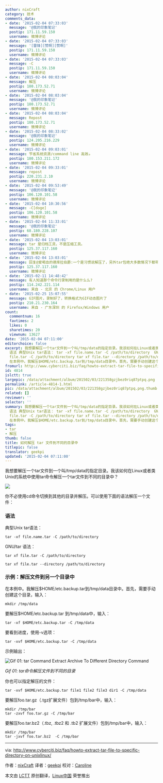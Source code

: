 ```yaml
---
author: nixCraft
category: 技术
comments_data:
- date: '2015-02-04 07:33:03'
  message: '@我的印象笔记'
  postip: 171.11.59.150
  username: 微博评论
- date: '2015-02-04 07:33:03'
  message: '[雷锋][赞啊][赞啊]'
  postip: 171.11.59.150
  username: 微博评论
- date: '2015-02-04 07:33:03'
  message: -C
  postip: 171.11.59.150
  username: 微博评论
- date: '2015-02-04 08:03:04'
  message: 解压
  postip: 180.173.52.71
  username: 微博评论
- date: '2015-02-04 08:03:04'
  message: '@我的印象笔记'
  postip: 180.173.52.71
  username: 微博评论
- date: '2015-02-04 08:03:04'
  message: Repost
  postip: 180.173.52.71
  username: 微博评论
- date: '2015-02-04 08:33:02'
  message: '@我的印象笔记'
  postip: 124.205.216.229
  username: 微博评论
- date: '2015-02-04 09:03:01'
  message: 节省系统资源/command line 高效☕
  postip: 180.153.211.172
  username: 微博评论
- date: '2015-02-04 09:33:01'
  message: repost
  postip: 220.231.2.10
  username: 微博评论
- date: '2015-02-04 09:53:49'
  message: '@我的印象笔记'
  postip: 106.120.101.58
  username: 微博评论
- date: '2015-02-04 10:30:56'
  message: -C[doge]
  postip: 106.120.101.58
  username: 微博评论
- date: '2015-02-04 11:33:01'
  message: '@我的印象笔记'
  postip: 68.180.228.107
  username: 微博评论
- date: '2015-02-04 13:03:01'
  message: tar 是归档工具，不是压缩工具。
  postip: 125.37.117.160
  username: 微博评论
- date: '2015-02-04 13:03:01'
  message: 回复@爱喝血的德库拉伯爵:一个是习惯说解压了，另外tar包绝大多数情况下都带压缩了。无论如何，谢谢您的指正。[呵呵]
  postip: 125.37.117.160
  username: 微博评论
- date: '2015-02-11 14:48:42'
  message: 有人知道那个命令行录制用的是什么么?
  postip: 114.242.221.114
  username: 来自 - 北京 的 Chrome/Linux 用户
- date: '2015-02-25 15:07:55'
  message: GIF图片，录制好了，转换格式为GIF动态图片了
  postip: 210.21.230.164
  username: 来自 - 广东深圳 的 Firefox/Windows 用户
count:
  commentnum: 16
  favtimes: 2
  likes: 0
  sharetimes: 20
  viewnum: 13627
date: '2015-02-04 07:11:00'
editorchoice: false
excerpt: 我想要解压一个tar文件到一个叫/tmp/data的指定目录。我该如何在Linux或者类Unix的系统中使用tar命令解压一个tar文件到不同的目录中？  你不必使用cd命令切换到其他的目录并解压。可以使用下面的语法解压一个文件：
  语法 典型Unix tar语法： tar -xf file.name.tar -C /path/to/directory  GNU/tar 语法： tar xf
  file.tar -C /path/to/directory tar xf file.tar --directory /path/to/directory  示例：解压文件到另一个目录中
  在本例中。我解压$HOME/etc.backup.tar到/tmp/data目录中。首先，需要手动创建这个目录，输入： mkdir /tmp/
fromurl: http://www.cyberciti.biz/faq/howto-extract-tar-file-to-specific-directory-on-unixlinux/
id: 4814
islctt: true
largepic: /data/attachment/album/201502/03/221358gzjbez0riq87ptpq.png
permalink: /article-4814-1.html
pic: /data/attachment/album/201502/03/221358gzjbez0riq87ptpq.png.thumb.jpg
related: []
reviewer: ''
selector: ''
summary: 我想要解压一个tar文件到一个叫/tmp/data的指定目录。我该如何在Linux或者类Unix的系统中使用tar命令解压一个tar文件到不同的目录中？  你不必使用cd命令切换到其他的目录并解压。可以使用下面的语法解压一个文件：
  语法 典型Unix tar语法： tar -xf file.name.tar -C /path/to/directory  GNU/tar 语法： tar xf
  file.tar -C /path/to/directory tar xf file.tar --directory /path/to/directory  示例：解压文件到另一个目录中
  在本例中。我解压$HOME/etc.backup.tar到/tmp/data目录中。首先，需要手动创建这个目录，输入： mkdir /tmp/
tags:
- tar
- 解压
thumb: false
title: 如何解压 tar 文件到不同的目录中
titlepic: false
translator: geekpi
updated: '2015-02-04 07:11:00'
---
```


我想要解压一个tar文件到一个叫/tmp/data的指定目录。我该如何在Linux或者类Unix的系统中使用tar命令解压一个tar文件到不同的目录中？


![](/data/attachment/album/201502/03/221358gzjbez0riq87ptpq.png)


你不必使用cd命令切换到其他的目录并解压。可以使用下面的语法解压一个文件：


### 语法


典型Unix tar语法：



```
tar -xf file.name.tar -C /path/to/directory

```

GNU/tar 语法：



```
tar xf file.tar -C /path/to/directory

tar xf file.tar --directory /path/to/directory

```

### 示例：解压文件到另一个目录中


在本例中。我解压$HOME/etc.backup.tar到/tmp/data目录中。首先，需要手动创建这个目录，输入：



```
mkdir /tmp/data

```

要解压$HOME/etc.backup.tar 到/tmp/data中，输入：



```
tar -xf $HOME/etc.backup.tar -C /tmp/data

```

要看到进度，使用-v选项：



```
tar -xvf $HOME/etc.backup.tar -C /tmp/data

```

示例输出：


![Gif 01: tar Command Extract Archive To Different Directory Command](/data/attachment/album/201502/03/221419v9v9dus0s955ucu0.gif)


*Gif 01: tar命令解压文件到不同的目录*


你也可以指定解压的文件：



```
tar -xvf $HOME/etc.backup.tar file1 file2 file3 dir1 -C /tmp/data

```

要解压foo.tar.gz（.tgz扩展文件）包到/tmp/bar中，输入：



```
mkdir /tmp/bar
tar -zxvf foo.tar.gz -C /tmp/bar

```

要解压foo.tar.bz2（.tbz, .tbz2 和 .tb2 扩展文件）包到/tmp/bar中，输入：



```
mkdir /tmp/bar
tar -jxvf foo.tar.bz2  -C /tmp/bar

```



---


via: <http://www.cyberciti.biz/faq/howto-extract-tar-file-to-specific-directory-on-unixlinux/>


作者：[nixCraft](http://www.cyberciti.biz/tips/about-us) 译者：[geekpi](https://github.com/geekpi) 校对：[Caroline](https://github.com/carolinewuyan)


本文由 [LCTT](https://github.com/LCTT/TranslateProject) 原创翻译，[Linux中国](http://linux.cn/) 荣誉推出